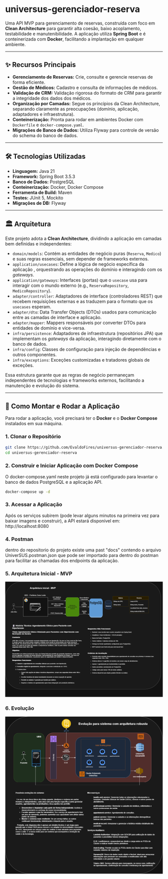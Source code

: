 # universus-gerenciador-reserva

Uma API MVP para gerenciamento de reservas, construída com foco em **Clean Architecture** para garantir alta coesão, baixo acoplamento, testabilidade e manutenibilidade. A aplicação utiliza **Spring Boot** e é conteinerizada com **Docker**, facilitando a implantação em qualquer ambiente.

---

## ✨ Recursos Principais

* **Gerenciamento de Reservas:** Crie, consulte e gerencie reservas de forma eficiente.
* **Gestão de Médicos:** Cadastro e consulta de informações de médicos.
* **Validação de CRM:** Validação rigorosa do formato de CRM para garantir a integridade dos dados dos médicos.
* **Organização por Camadas:** Segue os princípios da Clean Architecture, separando claramente as preocupações (domínio, aplicação, adaptadores e infraestrutura).
* **Conteinerização:** Pronta para rodar em ambientes Docker com `Dockerfile` e `docker-compose.yaml`.
* **Migrações de Banco de Dados:** Utiliza Flyway para controle de versão do schema do banco de dados.

---

## 🛠️ Tecnologias Utilizadas

* **Linguagem:** Java 21
* **Framework:** Spring Boot 3.5.3
* **Banco de Dados:** PostgreSQL
* **Conteinerização:** Docker, Docker Compose
* **Ferramenta de Build:** Maven
* **Testes:** JUnit 5, Mockito
* **Migrações de DB:** Flyway

---

## 🏛️ Arquitetura

Este projeto adota a **Clean Architecture**, dividindo a aplicação em camadas bem definidas e independentes:

* `domain/models`: Contém as entidades de negócio puras (`Reserva`, `Medico`) e suas regras essenciais, sem depender de frameworks externos.
* `application/usecases`: Define a lógica de negócio específica da aplicação , orquestrando as operações do domínio e interagindo com os *gateways*.
* `application/gateways`: Interfaces (portas) que o `usecase` usa para interagir com o mundo externo (e.g., `ReservaRepository`, `MedicoRepository`).
* `adapter/controller`: Adaptadores de interface (controladores REST) que recebem requisições externas e as traduzem para o formato que os `usecases` esperam.
* `adapter/dto`: Data Transfer Objects (DTOs) usados para comunicação entre as camadas de interface e aplicação.
* `adapter/mapper`: Mappers responsáveis por converter DTOs para entidades de domínio e vice-versa.
* `infra/persistence`: Adaptadores de infraestrutura (repositórios JPA) que implementam os *gateways* da aplicação, interagindo diretamente com o banco de dados.
* `infra/config`: Classes de configuração para injeção de dependências e outros componentes.
* `infra/exceptions`: Exceções customizadas e tratadores globais de exceções.

Essa estrutura garante que as regras de negócio permaneçam independentes de tecnologias e frameworks externos, facilitando a manutenção e evolução do sistema.

---

## 🚀 Como Montar e Rodar a Aplicação

Para rodar a aplicação, você precisará ter o **Docker** e o **Docker Compose** instalados em sua máquina.

### 1. Clonar o Repositório

```bash
git clone https://github.com/EvaldoFires/universus-gerenciador-reserva.git
cd universus-gerenciador-reserva 
```

### 2. Construir e Iniciar Aplicação com Docker Compose

O docker-compose.yaml neste projeto já está configurado para levantar o banco de dados PostgreSQL e a aplicação API.

```bash
docker-compose up -d
```

### 3. Acessar a Aplicação

Após os serviços subirem (pode levar alguns minutos na primeira vez para baixar imagens e construir), a API estará disponível em:
http://localhost:8080

### 4. Postman

dentro do repositorio do projeto existe uma past "docs" contendo o arquivo UniverSUS.postman.json que pode ser importado para dentro do postman para facilitar as chamadas dos endpoints da aplicação.

### 5. Arquitetura Inicial - MVP

![Arquitetura Inicial - MVP](docs/UniverSUS-Arquitetura-Inicial.png "Arquitetura Inicial" )

### 6. Evolução 

![Evolução](docs/UniverSUS-Evolução.png "Evolução do sistema")

